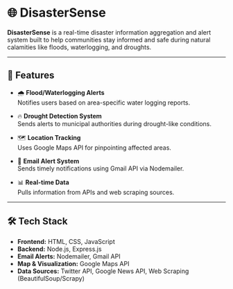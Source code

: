 # 🌐 DisasterSense

**DisasterSense** is a real-time disaster information aggregation and alert system built to help communities stay informed and safe during natural calamities like floods, waterlogging, and droughts.

---

## 🚀 Features

- 🌧️ **Flood/Waterlogging Alerts**  
  Notifies users based on area-specific water logging reports.

- 🔥 **Drought Detection System**  
  Sends alerts to municipal authorities during drought-like conditions.

- 🗺️ **Location Tracking**  
  Uses Google Maps API for pinpointing affected areas.

- 📧 **Email Alert System**  
  Sends timely notifications using Gmail API via Nodemailer.

- 📊 **Real-time Data**  
  Pulls information from APIs and web scraping sources.

---

## 🛠️ Tech Stack

- **Frontend:** HTML, CSS, JavaScript  
- **Backend:** Node.js, Express.js  
- **Email Alerts:** Nodemailer, Gmail API  
- **Map & Visualization:** Google Maps API  
- **Data Sources:** Twitter API, Google News API, Web Scraping (BeautifulSoup/Scrapy)
